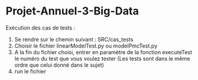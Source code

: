 # Projet-Annuel-3-Big-Data

Exécution des cas de tests :  
  1. Se rendre sur le chemin suivant : SRC/cas_tests  
  2. Choisir le fichier linearModelTest.py ou modelPmcTest.py  
  3. A la fin du fichier choisi, entrer en paramètre de la fonction executeTest le numéro du test que vous voulez tester (Les tests sont dans le même ordre que celui donné dans le sujet)  
  4. run le fichier
